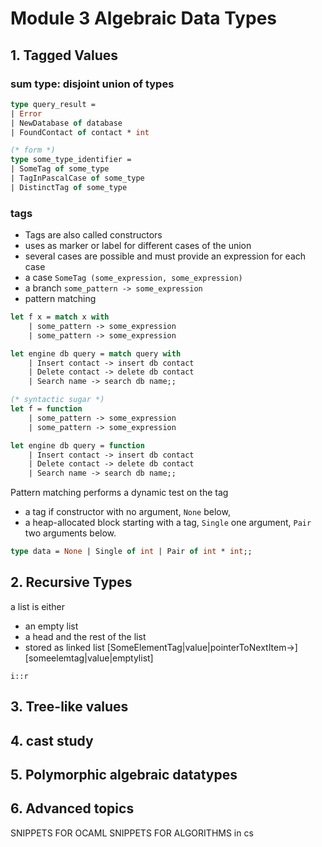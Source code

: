 # Module 3 Algebraic Data Types

## 1. Tagged Values

### sum type: disjoint union of types

```ocaml
type query_result =
| Error
| NewDatabase of database
| FoundContact of contact * int

(* form *)
type some_type_identifier =
| SomeTag of some_type
| TagInPascalCase of some_type
| DistinctTag of some_type
```

### tags

- Tags are also called constructors
- uses as marker or label for different cases of the union
- several cases are possible and must provide an expression for each case
- a case `SomeTag (some_expression, some_expression)`
- a branch `some_pattern -> some_expression`
- pattern matching

```ocaml
let f x = match x with
    | some_pattern -> some_expression
    | some_pattern -> some_expression

let engine db query = match query with
    | Insert contact -> insert db contact
    | Delete contact -> delete db contact
    | Search name -> search db name;;

(* syntactic sugar *)
let f = function
    | some_pattern -> some_expression
    | some_pattern -> some_expression

let engine db query = function
    | Insert contact -> insert db contact
    | Delete contact -> delete db contact
    | Search name -> search db name;;
```

Pattern matching performs a dynamic test on the tag

- a tag if constructor with no argument, `None` below,
- a heap-allocated block starting with a tag, `Single` one argument, `Pair` two arguments below.

```ocaml
type data = None | Single of int | Pair of int * int;;
```

## 2. Recursive Types

a list is either

- an empty list
- a head and the rest of the list
- stored as linked list [SomeElementTag|value|pointerToNextItem->][someelemtag|value|emptylist]

`i::r`

## 3. Tree-like values

## 4. cast study

## 5. Polymorphic algebraic datatypes

## 6. Advanced topics

SNIPPETS FOR OCAML
SNIPPETS FOR ALGORITHMS in cs

